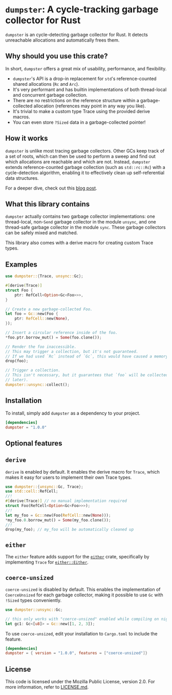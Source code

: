 # `dumpster`: A cycle-tracking garbage collector for Rust

`dumpster` is an cycle-detecting garbage collector for Rust.
It detects unreachable allocations and automatically frees them.

## Why should you use this crate?

In short, `dumpster` offers a great mix of usability, performance, and flexibility.

-   `dumpster`'s API is a drop-in replacement for `std`'s reference-counted shared allocations
    (`Rc` and `Arc`).
-   It's very performant and has builtin implementations of both thread-local and concurrent
    garbage collection.
-   There are no restrictions on the reference structure within a garbage-collected allocation
    (references may point in any way you like).
-   It's trivial to make a custom type Trace using the provided derive macros.
-   You can even store `?Sized` data in a garbage-collected pointer!

## How it works

`dumpster` is unlike most tracing garbage collectors.
Other GCs keep track of a set of roots, which can then be used to perform a sweep and find out
which allocations are reachable and which are not.
Instead, `dumpster` extends reference-counted garbage collection (such as `std::rc::Rc`) with a
cycle-detection algorithm, enabling it to effectively clean up self-referential data structures.

For a deeper dive, check out this
[blog post](https://claytonwramsey.github.io/2023/08/14/dumpster.html).

## What this library contains

`dumpster` actually contains two garbage collector implementations: one thread-local, non-`Send`
garbage collector in the module `unsync`, and one thread-safe garbage collector in the module
`sync`.
These garbage collectors can be safely mixed and matched.

This library also comes with a derive macro for creating custom Trace types.

## Examples

```rust
use dumpster::{Trace, unsync::Gc};

#[derive(Trace)]
struct Foo {
    ptr: RefCell<Option<Gc<Foo>>>,
}

// Create a new garbage-collected Foo.
let foo = Gc::new(Foo {
    ptr: RefCell::new(None),
});

// Insert a circular reference inside of the foo.
*foo.ptr.borrow_mut() = Some(foo.clone());

// Render the foo inaccessible.
// This may trigger a collection, but it's not guaranteed.
// If we had used `Rc` instead of `Gc`, this would have caused a memory leak.
drop(foo);

// Trigger a collection.
// This isn't necessary, but it guarantees that `foo` will be collected immediately (instead of
// later).
dumpster::unsync::collect();
```

## Installation

To install, simply add `dumpster` as a dependency to your project.

```toml
[dependencies]
dumpster = "1.0.0"
```

## Optional features

## `derive`

`derive` is enabled by default.
It enables the derive macro for `Trace`, which makes it easy for users to implement their
own Trace types.

```rust
use dumpster::{unsync::Gc, Trace};
use std::cell::RefCell;
//!
#[derive(Trace)] // no manual implementation required
struct Foo(RefCell<Option<Gc<Foo>>>);
//!
let my_foo = Gc::new(Foo(RefCell::new(None)));
*my_foo.0.borrow_mut() = Some(my_foo.clone());
//!
drop(my_foo); // my_foo will be automatically cleaned up
```

## `either`

The `either` feature adds support for the [`either`](https://crates.io/crates/either) crate,
specifically by implementing `Trace` for [`either::Either`](https://docs.rs/either/1.13.0/either/enum.Either.html).

## `coerce-unsized`

`coerce-unsized` is disabled by default.
This enables the implementation of `CoerceUnsized` for each garbage collector,
making it possible to use `Gc` with `!Sized` types conveniently.

```rust
use dumpster::unsync::Gc;

// this only works with "coerce-unsized" enabled while compiling on nightly Rust
let gc1: Gc<[u8]> = Gc::new([1, 2, 3]);
```

To use `coerce-unsized`, edit your installation to `Cargo.toml` to include the feature.

```toml
[dependencies]
dumpster = { version = "1.0.0", features = ["coerce-unsized"]}
```

## License

This code is licensed under the Mozilla Public License, version 2.0.
For more information, refer to [LICENSE.md](LICENSE.md).
